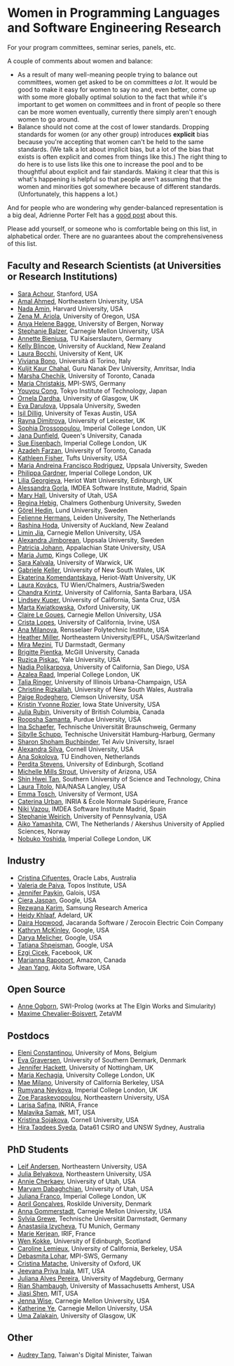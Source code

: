 # Women in Programming Languages and Software Engineering Research
For your program committees, seminar series, panels, etc.

A couple of comments about women and balance:
* As a result of many well-meaning people trying to balance out committees, women get asked to be on committees *a lot*. It would be good to make it easy for women to say no and, even better, come up with some more globally optimal solution to the fact that while it's important to get women on committees and in front of people so there can be more women eventually, currently there simply aren't enough women to go around.
* Balance should not come at the cost of lower standards. Dropping standards for women (or any other group) introduces **explicit** bias because you're accepting that women can't be held to the same standards. (We talk a lot about implicit bias, but a lot of the bias that exists is often explicit and comes from things like this.) The right thing to do here is to use lists like this one to increase the pool and to be thoughtful about explicit and fair standards. Making it clear that this is what's happening is helpful so that people aren't assuming that the women and minorities got somewhere because of different standards. (Unfortunately, this happens a lot.)

And for people who are wondering why gender-balanced representation is a big deal, Adrienne Porter Felt has a [good post](https://techlady.haus/blog/2017/6/11/peer-review-gender-imbalance-in-program-committees) about this.

Please add yourself, or someone who is comfortable being on this list, in alphabetical order. There are no guarantees about the comprehensiveness of this list.

## Faculty and Research Scientists (at Universities or Research Institutions)
* [Sara Achour](https://people.csail.mit.edu/sachour/), Stanford, USA
* [Amal Ahmed](http://www.ccs.neu.edu/home/amal/), Northeastern University, USA
* [Nada Amin](https://namin.seas.harvard.edu), Harvard University, USA
* [Zena M. Ariola](http://ix.cs.uoregon.edu/~ariola/), University of Oregon, USA
* [Anya Helene Bagge](http://www.ii.uib.no/~anya/), University of Bergen, Norway
* [Stephanie Balzer](http://www.cs.cmu.edu/~balzers/), Carnegie Mellon University, USA
* [Annette Bieniusa](https://softech.cs.uni-kl.de/homepage/de/staff/AnnetteBieniusa/), TU Kaiserslautern, Germany
* [Kelly Blincoe](http://kblincoe.github.io), University of Auckland, New Zealand
* [Laura Bocchi](https://www.cs.kent.ac.uk/people/staff/lb514/), University of Kent, UK
* [Viviana Bono](http://www.di.unito.it/~bono/index.html), Università di Torino, Italy
* [Kuljit Kaur Chahal](https://twitter.com/kuljitchahal2), Guru Nanak Dev University, Amritsar, India
* [Marsha Chechik](http://www.cs.toronto.edu/~chechik), University of Toronto, Canada
* [Maria Christakis](https://mariachris.github.io/), MPI-SWS, Germany
* [Youyou Cong](https://prg.is.titech.ac.jp/people/cong/), Tokyo Institute of Technology, Japan
* [Ornela Dardha](http://www.dcs.gla.ac.uk/~ornela/), University of Glasgow, UK
* [Eva Darulova](https://malyzajko.github.io/), Uppsala University, Sweden
* [Işil Dillig](http://www.cs.utexas.edu/~isil/), University of Texas Austin, USA
* [Rayna Dimitrova](https://www2.le.ac.uk/departments/informatics/people/rayna-dimitrova), University of Leicester, UK
* [Sophia Drossopoulou](https://wp.doc.ic.ac.uk/sd/), Imperial College London, UK
* [Jana Dunfield](https://dunfieldlab.ca/), Queen's University, Canada
* [Sue Eisenbach](http://www.imperial.ac.uk/people/s.eisenbach), Imperial College London, UK
* [Azadeh Farzan](https://www.cs.toronto.edu/~azadeh/), University of Toronto, Canada
* [Kathleen Fisher](https://www.cs.tufts.edu/~kfisher/Kathleen_Fisher/Home.html), Tufts University, USA
* [Maria Andreina Francisco Rodriguez](http://www.it.uu.se/katalog/marfr379), Uppsala University, Sweden
* [Philippa Gardner](https://www.doc.ic.ac.uk/~pg/), Imperial College London, UK
* [Lilia Georgieva](https://www.linkedin.com/in/liliageorgievageorgieva/), Heriot Watt University, Edinburgh, UK
* [Alessandra Gorla](http://software.imdea.org/~alessandra.gorla/), IMDEA Software Institute, Madrid, Spain
* [Mary Hall](http://www.cs.utah.edu/~mhall/), University of Utah, USA
* [Regina Hebig](https://www.chalmers.se/en/staff/Pages/hebig.aspx), Chalmers Gothenburg University, Sweden
* [Görel Hedin](http://cs.lth.se/gorel-hedin/), Lund University, Sweden
* [Felienne Hermans](https://www.felienne.com/bio-and-pic), Leiden University, The Netherlands
* [Rashina Hoda](https://unidirectory.auckland.ac.nz/profile/r-hoda), University of Auckland, New Zealand
* [Limin Jia](http://www.andrew.cmu.edu/user/liminjia/), Carnegie Mellon University, USA
* [Alexandra Jimborean](http://www.it.uu.se/katalog/aleji304), Uppsala University, Sweden
* [Patricia Johann](https://cs.appstate.edu/~johannp/), Appalachian State University, USA
* [Maria Jump](http://staff.kings.edu/mariajump/), Kings College, UK
* [Sara Kalvala](https://warwick.ac.uk/fac/sci/dcs/people/sara_kalvala/), University of Warwick, UK
* [Gabriele Keller](https://www.cse.unsw.edu.au/~keller/), University of New South Wales, UK
* [Ekaterina Komendantskaya](http://www.macs.hw.ac.uk/~ek19/), Heriot-Watt University, UK
* [Laura Kovács](http://www.cse.chalmers.se/~laurako/), TU Wien/Chalmers, Austria/Sweden
* [Chandra Krintz](http://www.cs.ucsb.edu/~ckrintz/), University of California, Santa Barbara, USA
* [Lindsey Kuper](http://composition.al),  University of California, Santa Cruz, USA
* [Marta Kwiatkowska](http://www.cs.ox.ac.uk/marta.kwiatkowska/), Oxford University, UK
* [Claire Le Goues](http://www.clairelegoues.com), Carnegie Mellon University, USA
* [Crista Lopes](http://www.ics.uci.edu/~lopes/), University of California, Irvine, USA
* [Ana Milanova](http://www.cs.rpi.edu/~milanova/), Rensselaer Polytechnic Institute, USA
* [Heather Miller](https://twitter.com/heathercmiller), Northeastern University/EPFL, USA/Switzerland
* [Mira Mezini](http://www.stg.tu-darmstadt.de/staff/mira_mezini/), TU Darmstadt, Germany
* [Brigitte Pientka](http://www.cs.mcgill.ca/~bpientka/), McGill University, Canada
* [Ruzica Piskac](http://www.cs.yale.edu/homes/piskac/), Yale University, USA
* [Nadia Polikarpova](http://people.csail.mit.edu/polikarn/), University of California, San Diego, USA
* [Azalea Raad](http://www.soundandcomplete.org/), Imperial College London, UK
* [Talia Ringer](http://tlringer.github.io/), University of Illinois Urbana-Champaign, USA
* [Christine Rizkallah](http://www.cse.unsw.edu.au/~crizkallah/), University of New South Wales, Australia
* [Paige Rodeghero](paigerodeghero.com), Clemson University, USA
* [Kristin Yvonne Rozier](laboratory.temporallogic.org), Iowa State University, USA
* [Julia Rubin](https://www.ece.ubc.ca/faculty/julia-rubin), University of British Columbia, Canada
* [Roopsha Samanta](https://www.cs.purdue.edu/homes/roopsha/), Purdue University, USA
* [Ina Schaefer](https://www.tu-braunschweig.de/isf/team/schaefer), Technische Universität Braunschweig, Germany
* [Sibylle Schupp](https://www.tuhh.de/sts/institute/prof-dr-sibylle-schupp.html), Technische Universität Hamburg-Harburg, Germany
* [Sharon Shoham Buchbinder](http://www.tau.ac.il/~sharonshoham/), Tel Aviv University, Israel
* [Alexandra Silva](http://www.alexandrasilva.org/#/main.html), Cornell University, USA
* [Ana Sokolova](http://cs.uni-salzburg.at/~anas/), TU Eindhoven, Netherlands
* [Perdita Stevens](http://homepages.inf.ed.ac.uk/perdita/), University of Edinburgh, Scotland
* [Michelle Mills Strout](http://cgi.cs.arizona.edu/~mstrout/), University of Arizona, USA
* [Shin Hwei Tan](http://www.shinhwei.com/), Southern University of Science and Technology, China
* [Laura Titolo](https://lauratitolo.github.io/), NIA/NASA Langley, USA
* [Emma Tosch](https://uvm.edu/~etosch), University of Vermont, USA
* [Caterina Urban](https://caterinaurban.github.io), INRIA & École Normale Supérieure, France
* [Niki Vazou](https://nikivazou.github.io/), IMDEA Software Institute Madrid, Spain
* [Stephanie Weirich](https://www.cis.upenn.edu/~sweirich/), University of Pennsylvania, USA
* [Aiko Yamashita](https://about.me/aiko.yamashita), CWI, The Netherlands / Akershus University of Applied Sciences, Norway
* [Nobuko Yoshida](http://mrg.doc.ic.ac.uk/people/nobuko-yoshida/), Imperial College London, UK

## Industry

 * [Cristina Cifuentes](https://labs.oracle.com/pls/apex/f?p=labs:bio:0:21), Oracle Labs, Australia
 * [Valeria de Paiva](http://vcvpaiva.github.io/), Topos Institute, USA
 * [Jennifer Paykin](http://www.cis.upenn.edu/~jpaykin/), Galois, USA
 * [Ciera Jaspan](https://research.google.com/pubs/CieraJaspan.html), Google, USA
 * [Rezwana Karim](http://paul.rutgers.edu/~rkarim/), Samsung Research America
 * [Heidy Khlaaf](http://heidyk.com/), Adelard, UK
 * [Daira Hopwood](https://github.com/daira), Jacaranda Software / Zerocoin Electric Coin Company
 * [Kathryn McKinley](https://www.cs.utexas.edu/users/mckinley/), Google, USA
 * [Darya Melicher](https://www.cs.cmu.edu/~dkurilov/), Google, USA
 * [Tatiana Shpeisman](https://www.linkedin.com/in/tatiana-shpeisman-52b1011b/), Google, USA
 * [Ezgi Cicek](https://wp.mpi-sws.org/ecicek/), Facebook, UK
 * [Marianna Rapoport](http://mrapoport.com/), Amazon, Canada
 * [Jean Yang](http://jeanyang.com), Akita Software, USA

## Open Source

 * [Anne Ogborn](http://theelginworks.com), SWI-Prolog (works at The Elgin Works and Simularity)
 * [Maxime Chevalier-Boisvert](https://pointersgonewild.com), ZetaVM

## Postdocs
* [Eleni Constantinou](http://www.econst.eu), University of Mons, Belgium
* [Eva Graversen](https://portal.findresearcher.sdu.dk/en/persons/efgraversen), University of Southern Denmark, Denmark
* [Jennifer Hackett](http://www.cs.nott.ac.uk/~pszjlh/), University of Nottingham, UK
* [Maria Kechagia](https://mkechagia.github.io/), University College London, UK
* [Mae Milano](https://people.eecs.berkeley.edu/~mpmilano), University of California Berkeley, USA
* [Rumyana Neykova](http://mrg.doc.ic.ac.uk/people/rumyana-neykova/), Imperial College London, UK
* [Zoe Paraskevopoulou](https://zoep.github.io/), Northeastern University, USA
* [Larisa Safina](https://lsafina.github.io/), INRIA, France
* [Malavika Samak](https://sites.google.com/site/malavikasamak/home), MIT, USA
* [Kristina Sojakova](http://www.cs.cmu.edu/~ksojakov/), Cornell University, USA
* [Hira Taqdees Syeda](https://ts.data61.csiro.au/people/?cn=Hira+Taqdees+Syeda), Data61 CSIRO and UNSW Sydney, Australia

## PhD Students
* [Leif Andersen](https://leifandersen.net), Northeastern University, USA
* [Julia Belyakova](https://julbinb.github.io/), Northeastern University, USA
* [Annie Cherkaev](https://anniecherkaev.com/), University of Utah, USA
* [Maryam Dabaghchian](https://sites.google.com/site/maryamdabaghchian/), University of Utah, USA
* [Juliana Franco](https://www.doc.ic.ac.uk/~jvicent1/), Imperial College London, UK
* [April Gonçalves](http://cyberglot.me/), Roskilde University, Denmark
* [Anna Gommerstadt](http://anyag.net/), Carnegie Mellon University, USA
* [Sylvia Grewe](http://www.stg.tu-darmstadt.de/staff/sylvia_grewe/sylvia_grewe.en.jsp), Technische Universität Darmstadt, Germany
* [Anastasiia Izycheva](https://www.in.tum.de/i02/personen/anastasiia-izycheva/), TU Munich, Germany
* [Marie Kerjean](https://www.irif.fr/~kerjean/), IRIF, France
* [Wen Kokke](https://wenkokke.github.io/), University of Edinburgh, Scotland
* [Caroline Lemieux](http://www.carolemieux.com/), University of California, Berkeley, USA
* [Debasmita Lohar](https://people.mpi-sws.org/~dlohar/), MPI-SWS, Germany
* [Cristina Matache](http://users.ox.ac.uk/~scro3229/), University of Oxford, UK
* [Jeevana Priya Inala](https://jinala.github.io/), MIT, USA
* [Juliana Alves Pereira](http://wwwiti.cs.uni-magdeburg.de/~jualves/), University of Magdeburg, Germany
* [Rian Shambaugh](http://cs.umass.edu/~rian), University of Massachusetts Amherst, USA
* [Jiasi Shen](http://people.csail.mit.edu/jiasi/), MIT, USA
* [Jenna Wise](https://www.cs.cmu.edu/~jlwise/), Carnegie Mellon University, USA
* [Katherine Ye](https://cs.cmu.edu/~kqy/), Carnegie Mellon University, USA
* [Uma Zalakain](https://umazalakain.info/), University of Glasgow, UK

## Other
* [Audrey Tang](https://github.com/audreyt), Taiwan's Digital Minister, Taiwan
